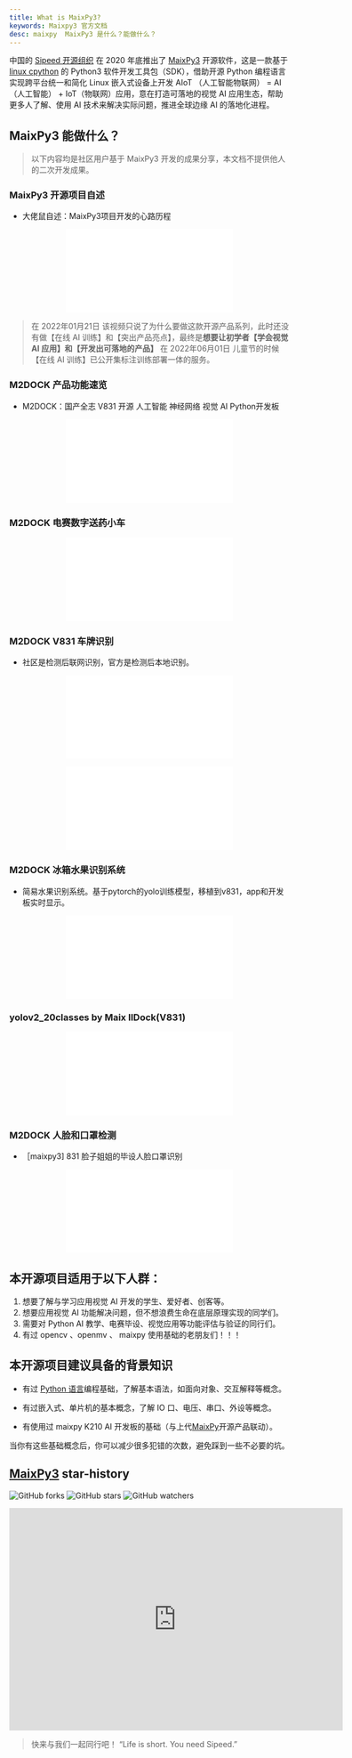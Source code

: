 ```yaml
---
title: What is MaixPy3?
keywords: Maixpy3 官方文档
desc: maixpy  MaixPy3 是什么？能做什么？
---
```


中国的 [Sipeed 开源组织](https://github.com/sipeed) 在 2020 年底推出了 [MaixPy3](https://github.com/sipeed/MaixPy3) 开源软件，这是一款基于 [linux cpython](https://github.com/python/cpython) 的 Python3 软件开发工具包（SDK），借助开源 Python 编程语言实现跨平台统一和简化 Linux 嵌入式设备上开发 AIoT （人工智能物联网） = AI（人工智能） + IoT（物联网）应用，意在打造可落地的视觉 AI 应用生态，帮助更多人了解、使用 AI 技术来解决实际问题，推进全球边缘 AI 的落地化进程。

## MaixPy3 能做什么？

> 以下内容均是社区用户基于 MaixPy3 开发的成果分享，本文档不提供他人的二次开发成果。

### MaixPy3 开源项目自述

- 大佬鼠自述：MaixPy3项目开发的心路历程

<p align="center">
    <iframe src="//player.bilibili.com/player.html?bvid=BV1DY4y1B7Nb&page=1" scrolling="no" border="0" frameborder="no" framespacing="0" allowfullscreen="true" style="max-width:640px; max-height:480px;"> </iframe>
</p>

> 在 2022年01月21日 该视频只说了为什么要做这款开源产品系列，此时还没有做【在线 AI 训练】和【突出产品亮点】，最终是**想要让初学者【学会视觉 AI 应用】和【开发出可落地的产品】**
> 在 2022年06月01日 儿童节的时候【在线 AI 训练】已公开集标注训练部署一体的服务。

### M2DOCK 产品功能速览

- M2DOCK：国产全志 V831 开源 人工智能 神经网络 视觉 AI Python开发板

<p align="center">
    <iframe src="//player.bilibili.com/player.html?aid=298543445&bvid=BV1sF411u7xb&cid=586467021&page=1" scrolling="no" border="0" frameborder="no" framespacing="0" allowfullscreen="true" style="max-width:640px; max-height:480px;"> </iframe>
</p>

### M2DOCK 电赛数字送药小车

<p align="center">
    <iframe src="//player.bilibili.com/player.html?aid=258696230&bvid=BV1Wa411D7DL&cid=779040049&page=1" scrolling="no" border="0" frameborder="no" framespacing="0" allowfullscreen="true" style="max-width:640px; max-height:480px;"> </iframe>
</p>

### M2DOCK V831 车牌识别

- 社区是检测后联网识别，官方是检测后本地识别。

<p align="center">
    <iframe src="//player.bilibili.com/player.html?aid=854443414&bvid=BV1M54y1o7YH&cid=730413361&page=1" scrolling="no" border="0" frameborder="no" framespacing="0" allowfullscreen="true" style="max-width:640px; max-height:480px;"> </iframe>
</p>

<p align="center">
    <iframe src="//player.bilibili.com/player.html?aid=941105171&bvid=BV1zW4y117U4&cid=775859102&page=1" scrolling="no" border="0" frameborder="no" framespacing="0" allowfullscreen="true" style="max-width:640px; max-height:480px;"> </iframe>
</p>

### M2DOCK 冰箱水果识别系统

- 简易水果识别系统。基于pytorch的yolo训练模型，移植到v831，app和开发板实时显示。

<p align="center">
    <iframe src="//player.bilibili.com/player.html?aid=853065689&bvid=BV1sL4y157us&cid=572354654&page=1" scrolling="no" border="0" frameborder="no" framespacing="0" allowfullscreen="true" style="max-width:640px; max-height:480px;"> </iframe>
</p>

### yolov2_20classes by Maix ⅡDock(V831)

<p align="center">
    <iframe src="//player.bilibili.com/player.html?aid=594688527&bvid=BV16q4y1i7rS&cid=546750387&page=1" scrolling="no" border="0" frameborder="no" framespacing="0" allowfullscreen="true" style="max-width:640px; max-height:480px;"> </iframe>
</p>

### M2DOCK 人脸和口罩检测

- ［maixpy3] 831 脸子姐姐的毕设人脸口罩识别

<p align="center">
    <iframe src="//player.bilibili.com/player.html?aid=467818856&bvid=BV1X5411S7F6&cid=713976242&page=1" scrolling="no" border="0" frameborder="no" framespacing="0" allowfullscreen="true" style="max-width:640px; max-height:480px;"> </iframe>
</p>

## 本开源项目适用于以下人群：

1. 想要了解与学习应用视觉 AI 开发的学生、爱好者、创客等。
2. 想要应用视觉 AI 功能解决问题，但不想浪费生命在底层原理实现的同学们。
3. 需要对 Python AI 教学、电赛毕设、视觉应用等功能评估与验证的同行们。
4. 有过 opencv 、openmv 、 maixpy 使用基础的老朋友们！！！

## 本开源项目建议具备的背景知识

- 有过 [Python 语言](./origin/python.md)编程基础，了解基本语法，如面向对象、交互解释等概念。

- 有过嵌入式、单片机的基本概念，了解 IO 口、电压、串口、外设等概念。

- 有使用过 maixpy K210 AI 开发板的基础（与上代[MaixPy](https://github.com/sipeed/MaixPy)开源产品联动）。

当你有这些基础概念后，你可以减少很多犯错的次数，避免踩到一些不必要的坑。

## [MaixPy3](https://github.com/sipeed/MaixPy3) star-history

![GitHub forks](https://img.shields.io/github/forks/sipeed/maixpy3.svg?style=social) ![GitHub stars](https://img.shields.io/github/stars/sipeed/maixpy3.svg?style=social) ![GitHub watchers](https://img.shields.io/github/watchers/sipeed/maixpy3.svg?style=social)

<iframe style="width:100%;height:auto;min-width:600px;min-height:400px;" src="https://star-history.com/embed?secret=#sipeed/MaixPy3&Date" frameBorder="0"></iframe>

> 快来与我们一起同行吧！ “Life is short. You need Sipeed.”

